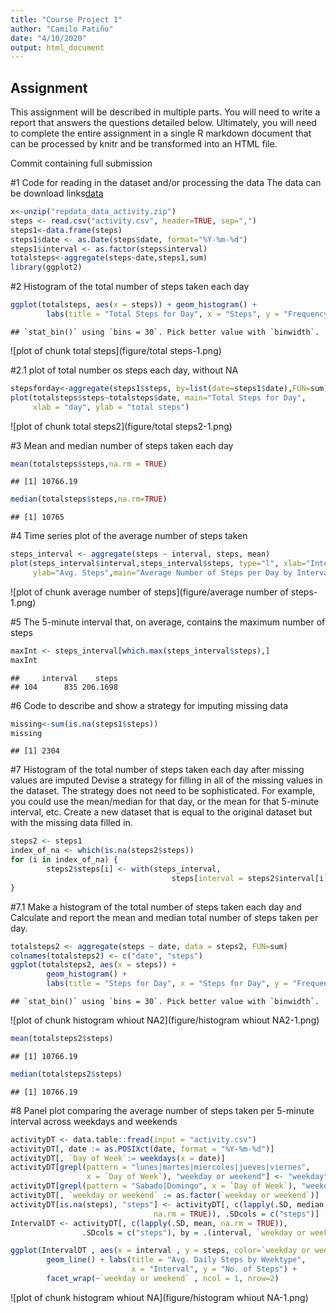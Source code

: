 ```yaml
---
title: "Course Project 1"
author: "Camilo Patiño"
date: "4/10/2020"
output: html_document
---
```




## Assignment

This assignment will be described in multiple parts. You will need to write a report that answers the questions detailed below. Ultimately, you will need to complete the entire assignment in a single R markdown document that can be processed by knitr and be transformed into an HTML file.

Commit containing full submission

#1 Code for reading in the dataset and/or processing the data
The data can be download links[data](https://www.coursera.org/learn/reproducible-research/peer/gYyPt/course-project-1)


```r
x<-unzip("repdata_data_activity.zip")
steps <- read.csv("activity.csv", header=TRUE, sep=",")
steps1<-data.frame(steps)
steps1$date <- as.Date(steps$date, format="%Y-%m-%d")
steps1$interval <- as.factor(steps$interval)
totalsteps<-aggregate(steps~date,steps1,sum)
library(ggplot2)
```

#2 Histogram of the total number of steps taken each day


```r
ggplot(totalsteps, aes(x = steps)) + geom_histogram() +
        labs(title = "Total Steps for Day", x = "Steps", y = "Frequency")
```

```
## `stat_bin()` using `bins = 30`. Pick better value with `binwidth`.
```

![plot of chunk total steps](figure/total steps-1.png)

#2.1 plot of total number os steps each day, without NA

```r
stepsforday<-aggregate(steps1$steps, by=list(date=steps1$date),FUN=sum)
plot(totalsteps$steps~totalsteps$date, main="Total Steps for Day", 
     xlab = "day", ylab = "total steps")
```

![plot of chunk total steps2](figure/total steps2-1.png)

#3 Mean and median number of steps taken each day

```r
mean(totalsteps$steps,na.rm = TRUE)
```

```
## [1] 10766.19
```

```r
median(totalsteps$steps,na.rm=TRUE)
```

```
## [1] 10765
```

#4 Time series plot of the average number of steps taken

```r
steps_interval <- aggregate(steps ~ interval, steps, mean)
plot(steps_interval$interval,steps_interval$steps, type="l", xlab="Interval", 
     ylab="Avg. Steps",main="Average Number of Steps per Day by Interval")
```

![plot of chunk average number of steps](figure/average number of steps-1.png)

#5 The 5-minute interval that, on average, contains the maximum number of steps

```r
maxInt <- steps_interval[which.max(steps_interval$steps),]
maxInt
```

```
##     interval    steps
## 104      835 206.1698
```

#6 Code to describe and show a strategy for imputing missing data

```r
missing<-sum(is.na(steps1$steps))
missing
```

```
## [1] 2304
```

#7 Histogram of the total number of steps taken each day after missing values are imputed
Devise a strategy for filling in all of the missing values in the dataset. The strategy does not need to be sophisticated. For example, you could use the mean/median for that day, or the mean for that 5-minute interval, etc.
Create a new dataset that is equal to the original dataset but with the missing data filled in.

```r
steps2 <- steps1
index_of_na <- which(is.na(steps2$steps))
for (i in index_of_na) {
        steps2$steps[i] <- with(steps_interval, 
                                    steps[interval = steps2$interval[i]])
}
```

#7.1 Make a histogram of the total number of steps taken each day and Calculate and report the mean and median total number of steps taken per day. 

```r
totalsteps2 <- aggregate(steps ~ date, data = steps2, FUN=sum)
colnames(totalsteps2) <- c("date", "steps")
ggplot(totalsteps2, aes(x = steps)) + 
        geom_histogram() + 
        labs(title = "Steps for Day", x = "Steps for Day", y = "Frequency")
```

```
## `stat_bin()` using `bins = 30`. Pick better value with `binwidth`.
```

![plot of chunk histogram whiout NA2](figure/histogram whiout NA2-1.png)

```r
mean(totalsteps2$steps)
```

```
## [1] 10766.19
```

```r
median(totalsteps2$steps)
```

```
## [1] 10766.19
```
#8 Panel plot comparing the average number of steps taken per 5-minute interval across weekdays and weekends

```r
activityDT <- data.table::fread(input = "activity.csv")
activityDT[, date := as.POSIXct(date, format = "%Y-%m-%d")]
activityDT[, `Day of Week`:= weekdays(x = date)]
activityDT[grepl(pattern = "lunes|martes|miercoles|jueves|viernes", 
                 x = `Day of Week`), "weekday or weekend"] <- "weekday"
activityDT[grepl(pattern = "Sabado|Domingo", x = `Day of Week`), "weekday or weekend"] <- "weekend"
activityDT[, `weekday or weekend` := as.factor(`weekday or weekend`)]
activityDT[is.na(steps), "steps"] <- activityDT[, c(lapply(.SD, median, 
                                na.rm = TRUE)), .SDcols = c("steps")]
IntervalDT <- activityDT[, c(lapply(.SD, mean, na.rm = TRUE)),
                .SDcols = c("steps"), by = .(interval, `weekday or weekend`)] 

ggplot(IntervalDT , aes(x = interval , y = steps, color=`weekday or weekend`)) +
        geom_line() + labs(title = "Avg. Daily Steps by Weektype", 
                           x = "Interval", y = "No. of Steps") + 
        facet_wrap(~`weekday or weekend` , ncol = 1, nrow=2)
```

![plot of chunk histogram whiout NA](figure/histogram whiout NA-1.png)
